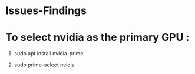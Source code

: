 # Issues-Findings


# To select nvidia as the primary GPU : 

1. sudo apt install nvidia-prime

2. sudo prime-select nvidia
   

          
